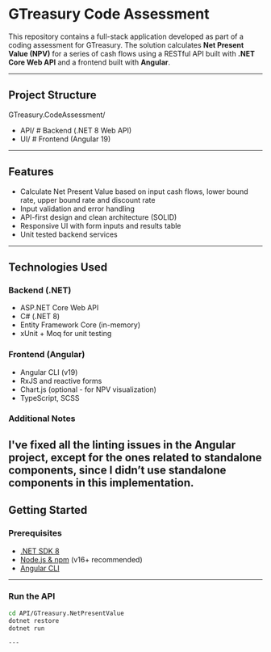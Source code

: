 # GTreasury Code Assessment

This repository contains a full-stack application developed as part of a coding assessment for GTreasury. The solution calculates **Net Present Value (NPV)** for a series of cash flows using a RESTful API built with **.NET Core Web API** and a frontend built with **Angular**.

---

## Project Structure
GTreasury.CodeAssessment/
  - API/ # Backend (.NET 8 Web API)
  - UI/ # Frontend (Angular 19)

---

## Features

- Calculate Net Present Value based on input cash flows, lower bound rate, upper bound rate and discount rate
- Input validation and error handling
- API-first design and clean architecture (SOLID)
- Responsive UI with form inputs and results table
- Unit tested backend services

---

## Technologies Used

### Backend (.NET)
- ASP.NET Core Web API
- C# (.NET 8)
- Entity Framework Core (in-memory)
- xUnit + Moq for unit testing

### Frontend (Angular)
- Angular CLI (v19)
- RxJS and reactive forms
- Chart.js (optional - for NPV visualization)
- TypeScript, SCSS

### Additional Notes
I've fixed all the linting issues in the Angular project, except for the ones related to standalone components, since I didn’t use standalone components in this implementation.
---

## Getting Started

### Prerequisites
- [.NET SDK 8](https://dotnet.microsoft.com/en-us/download)
- [Node.js & npm](https://nodejs.org/) (v16+ recommended)
- [Angular CLI](https://angular.io/cli)

---

### Run the API

```bash
cd API/GTreasury.NetPresentValue
dotnet restore
dotnet run

---
